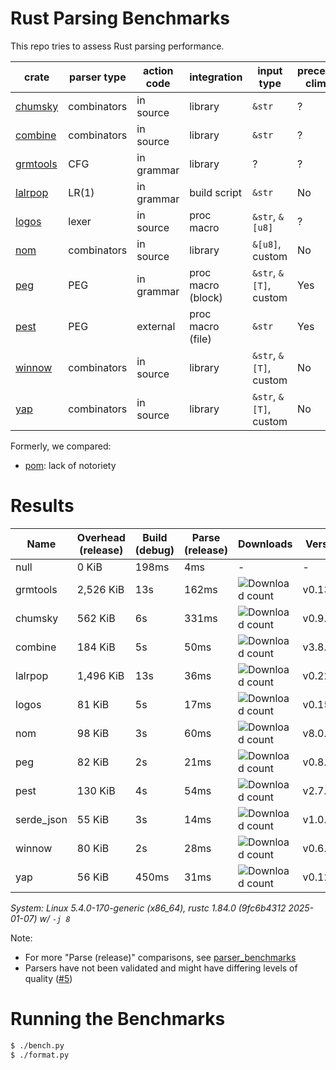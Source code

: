 # Rust Parsing Benchmarks

This repo tries to assess Rust parsing performance.

| crate      | parser type | action code | integration        | input type             | precedence climbing | parameterized rules | streaming input |
|------------|-------------|-------------|--------------------|------------------------|---------------------|---------------------|-----------------|
| [chumsky]  | combinators | in source   | library            | `&str`                 | ?                   | ?                   | ?               |
| [combine]  | combinators | in source   | library            | `&str`                 | ?                   | ?                   | ?               |
| [grmtools] | CFG         | in grammar  | library            | ?                      | ?                   | ?                   | ?               |
| [lalrpop]  | LR(1)       | in grammar  | build script       | `&str`                 | No                  | Yes                 | No              |
| [logos]    | lexer       | in source   | proc macro         | `&str`, `&[u8]`        | ?                   | ?                   | ?               |
| [nom]      | combinators | in source   | library            | `&[u8]`, custom        | No                  | Yes                 | Yes             |
| [peg]      | PEG         | in grammar  | proc macro (block) | `&str`, `&[T]`, custom | Yes                 | Yes                 | No              |
| [pest]     | PEG         | external    | proc macro (file)  | `&str`                 | Yes                 | No                  | No              |
| [winnow]   | combinators | in source   | library            | `&str`, `&[T]`, custom | No                  | Yes                 | Yes             |
| [yap]      | combinators | in source   | library            | `&str`, `&[T]`, custom | No                  | Yes                 | ?               |

Formerly, we compared:
- [pom]: lack of notoriety

# Results

Name | Overhead (release) | Build (debug) | Parse (release) | Downloads | Version
-----|--------------------|---------------|-----------------|-----------|--------
null | 0 KiB | 198ms | 4ms | - | -
grmtools | 2,526 KiB | 13s | 162ms | ![Download count](https://img.shields.io/crates/dr/cfgrammar) | v0.13.8
chumsky | 562 KiB | 6s | 331ms | ![Download count](https://img.shields.io/crates/dr/chumsky) | v0.9.3
combine | 184 KiB | 5s | 50ms | ![Download count](https://img.shields.io/crates/dr/combine) | v3.8.1
lalrpop | 1,496 KiB | 13s | 36ms | ![Download count](https://img.shields.io/crates/dr/lalrpop-util) | v0.22.0
logos | 81 KiB | 5s | 17ms | ![Download count](https://img.shields.io/crates/dr/logos) | v0.15.0
nom | 98 KiB | 3s | 60ms | ![Download count](https://img.shields.io/crates/dr/nom) | v8.0.0
peg | 82 KiB | 2s | 21ms | ![Download count](https://img.shields.io/crates/dr/peg) | v0.8.4
pest | 130 KiB | 4s | 54ms | ![Download count](https://img.shields.io/crates/dr/pest) | v2.7.15
serde_json | 55 KiB | 3s | 14ms | ![Download count](https://img.shields.io/crates/dr/serde_json) | v1.0.134
winnow | 80 KiB | 2s | 28ms | ![Download count](https://img.shields.io/crates/dr/winnow) | v0.6.21
yap | 56 KiB | 450ms | 31ms | ![Download count](https://img.shields.io/crates/dr/yap) | v0.12.0

*System: Linux 5.4.0-170-generic (x86_64), rustc 1.84.0 (9fc6b4312 2025-01-07) w/ `-j 8`*

Note:
- For more "Parse (release)" comparisons, see [parser_benchmarks](https://github.com/rust-bakery/parser_benchmarks)
- Parsers have not been validated and might have differing levels of quality ([#5](https://github.com/epage/parse-benchmarks-rs/issues/5))

# Running the Benchmarks

```bash
$ ./bench.py
$ ./format.py
```

[chumsky]: https://github.com/zesterer/chumsky
[combine]: https://github.com/Marwes/combine
[lalrpop]: https://github.com/lalrpop/lalrpop
[logos]: https://github.com/maciejhirsz/logos
[nom]: https://github.com/geal/nom
[peg]: https://github.com/kevinmehall/rust-peg
[pest]: https://github.com/pest-parser/pest
[pom]: https://github.com/j-f-liu/pom
[winnow]: https://github.com/winnow-rs/winnow
[yap]: https://github.com/jsdw/yap
[yap]: https://github.com/jsdw/yap
[grmtools]: https://crates.io/crates/cfgrammar
